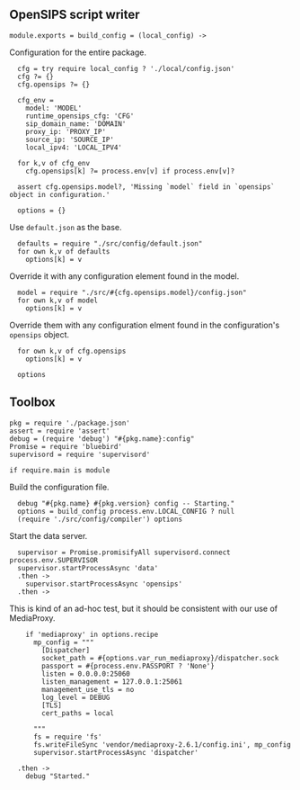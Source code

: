 OpenSIPS script writer
----------------------

    module.exports = build_config = (local_config) ->

Configuration for the entire package.

      cfg = try require local_config ? './local/config.json'
      cfg ?= {}
      cfg.opensips ?= {}

      cfg_env =
        model: 'MODEL'
        runtime_opensips_cfg: 'CFG'
        sip_domain_name: 'DOMAIN'
        proxy_ip: 'PROXY_IP'
        source_ip: 'SOURCE_IP'
        local_ipv4: 'LOCAL_IPV4'

      for k,v of cfg_env
        cfg.opensips[k] ?= process.env[v] if process.env[v]?

      assert cfg.opensips.model?, 'Missing `model` field in `opensips` object in configuration.'

      options = {}

Use `default.json` as the base.

      defaults = require "./src/config/default.json"
      for own k,v of defaults
        options[k] = v

Override it with any configuration element found in the model.

      model = require "./src/#{cfg.opensips.model}/config.json"
      for own k,v of model
        options[k] = v

Override them with any configuration elment found in the configuration's `opensips` object.

      for own k,v of cfg.opensips
        options[k] = v

      options

Toolbox
-------

    pkg = require './package.json'
    assert = require 'assert'
    debug = (require 'debug') "#{pkg.name}:config"
    Promise = require 'bluebird'
    supervisord = require 'supervisord'

    if require.main is module

Build the configuration file.

      debug "#{pkg.name} #{pkg.version} config -- Starting."
      options = build_config process.env.LOCAL_CONFIG ? null
      (require './src/config/compiler') options

Start the data server.

      supervisor = Promise.promisifyAll supervisord.connect process.env.SUPERVISOR
      supervisor.startProcessAsync 'data'
      .then ->
        supervisor.startProcessAsync 'opensips'
      .then ->

This is kind of an ad-hoc test, but it should be consistent with our use of MediaProxy.

        if 'mediaproxy' in options.recipe
          mp_config = """
            [Dispatcher]
            socket_path = #{options.var_run_mediaproxy}/dispatcher.sock
            passport = #{process.env.PASSPORT ? 'None'}
            listen = 0.0.0.0:25060
            listen_management = 127.0.0.1:25061
            management_use_tls = no
            log_level = DEBUG
            [TLS]
            cert_paths = local

          """
          fs = require 'fs'
          fs.writeFileSync 'vendor/mediaproxy-2.6.1/config.ini', mp_config
          supervisor.startProcessAsync 'dispatcher'

      .then ->
        debug "Started."
